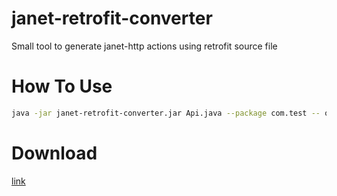 # janet-retrofit-converter
Small tool to generate janet-http actions using retrofit source file

# How To Use

```bash
java -jar janet-retrofit-converter.jar Api.java --package com.test -- output ~/output
```

# Download 

[link](dist/janet-retrofit-converter.jar?raw=true)
